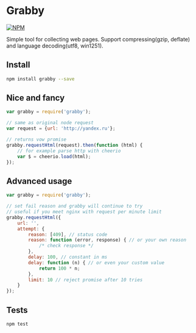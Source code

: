 # Grabby

[![NPM](https://nodei.co/npm/grabby.png)](https://nodei.co/npm/grabby/)

Simple tool for collecting web pages. Support compressing(gzip, deflate) and language decoding(utf8, win1251).

## Install

```bash
npm install grabby --save
```

## Nice and fancy

```javascript
var grabby = require('grabby');

// same as original node request
var request = {url: 'http://yandex.ru'};

// returns vow promise
grabby.requestHtml(request).then(function (html) {
    // for example parse http with cheerio
    var $ = cheerio.load(html);
});
```

## Advanced usage

```javascript
var grabby = require('grabby');

// set fail reason and grabby will continue to try
// useful if you meet nginx with request per minute limit
grabby.requestHtml({
    url: '',
    attempt: {
        reason: [409], // status code
        reason: function (error, response) { // or your own reason
            /* check response */
        },
        delay: 100, // constant in ms
        delay: function (n) { // or even your custom value
            return 100 * n;
        },
        limit: 10 // reject promise after 10 tries
    }
});

```

## Tests

```bash
npm test
```




